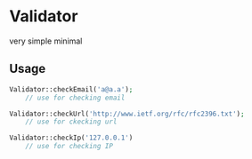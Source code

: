 # Validator
very simple minimal 
## Usage
```php
Validator::checkEmail('a@a.a');
    // use for checking email

Validator::checkUrl('http://www.ietf.org/rfc/rfc2396.txt');
    // use for ckecking url

Validator::checkIp('127.0.0.1')
    // use for checking IP

```